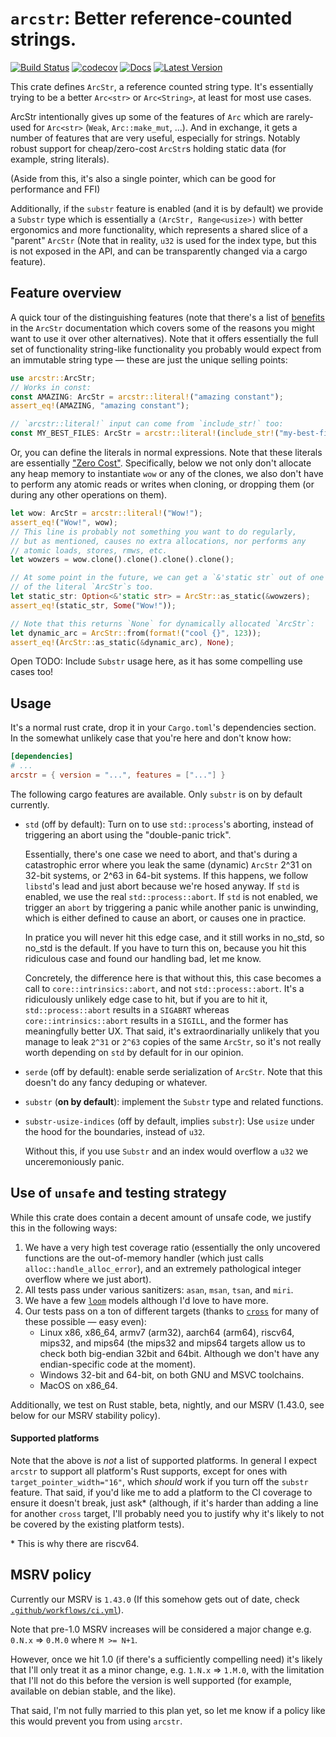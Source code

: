 # `arcstr`: Better reference-counted strings.

[![Build Status](https://github.com/thomcc/arcstr/workflows/CI/badge.svg)](https://github.com/thomcc/arcstr/actions)
[![codecov](https://codecov.io/gh/thomcc/arcstr/branch/main/graph/badge.svg)](https://codecov.io/gh/thomcc/arcstr)
[![Docs](https://docs.rs/arcstr/badge.svg)](https://docs.rs/arcstr)
[![Latest Version](https://img.shields.io/crates/v/arcstr.svg)](https://crates.io/crates/arcstr)

This crate defines `ArcStr`, a reference counted string type. It's essentially trying to be a better `Arc<str>` or `Arc<String>`, at least for most use cases.

ArcStr intentionally gives up some of the features of `Arc` which are rarely-used for `Arc<str>` (`Weak`, `Arc::make_mut`, ...). And in exchange, it gets a number of features that are very useful, especially for strings. Notably robust support for cheap/zero-cost `ArcStr`s holding static data (for example, string literals).

(Aside from this, it's also a single pointer, which can be good for performance and FFI)

Additionally, if the `substr` feature is enabled (and it is by default) we provide a `Substr` type which is essentially a `(ArcStr, Range<usize>)` with better ergonomics and more functionality, which represents a shared slice of a "parent" `ArcStr` (Note that in reality, `u32` is used for the index type, but this is not exposed in the API, and can be transparently changed via a cargo feature).

## Feature overview

A quick tour of the distinguishing features (note that there's a list of [benefits](https://docs.rs/arcstr/%2a/arcstr/struct.ArcStr.html#benefits-of-arcstr-over-arcstr) in the `ArcStr` documentation which covers some of the reasons you might want to use it over other alternatives). Note that it offers essentially the full set of functionality string-like functionality you probably would expect from an immutable string type — these are just the unique selling points:

```rust
use arcstr::ArcStr;
// Works in const:
const AMAZING: ArcStr = arcstr::literal!("amazing constant");
assert_eq!(AMAZING, "amazing constant");

// `arcstr::literal!` input can come from `include_str!` too:
const MY_BEST_FILES: ArcStr = arcstr::literal!(include_str!("my-best-files.txt"));
```

Or, you can define the literals in normal expressions. Note that these literals are essentially ["Zero Cost"][zero-cost]. Specifically, below we not only don't allocate any heap memory to instantiate `wow` or any of the clones, we also don't have to perform any atomic reads or writes when cloning, or dropping them (or during any other operations on them).

[zero-cost]: https://docs.rs/arcstr/%2a/arcstr/struct.ArcStr.html#what-does-zero-cost-literals-mean

```rust
let wow: ArcStr = arcstr::literal!("Wow!");
assert_eq!("Wow!", wow);
// This line is probably not something you want to do regularly,
// but as mentioned, causes no extra allocations, nor performs any
// atomic loads, stores, rmws, etc.
let wowzers = wow.clone().clone().clone().clone();

// At some point in the future, we can get a `&'static str` out of one
// of the literal `ArcStr`s too.
let static_str: Option<&'static str> = ArcStr::as_static(&wowzers);
assert_eq!(static_str, Some("Wow!"));

// Note that this returns `None` for dynamically allocated `ArcStr`:
let dynamic_arc = ArcStr::from(format!("cool {}", 123));
assert_eq!(ArcStr::as_static(&dynamic_arc), None);
```

Open TODO: Include `Substr` usage here, as it has some compelling use cases too!

## Usage

It's a normal rust crate, drop it in your `Cargo.toml`'s dependencies section. In the somewhat unlikely case that you're here and don't know how:

```toml
[dependencies]
# ...
arcstr = { version = "...", features = ["..."] }
```

The following cargo features are available. Only `substr` is on by default currently.

- `std` (off by default): Turn on to use `std::process`'s aborting, instead of triggering an abort using the "double-panic trick".

    Essentially, there's one case we need to abort, and that's during a catastrophic error where you leak the same (dynamic) `ArcStr` 2^31 on 32-bit systems, or 2^63 in 64-bit systems. If this happens, we follow `libstd`'s lead and just abort because we're hosed anyway. If `std` is enabled, we use the real `std::process::abort`. If `std` is not enabled, we trigger an `abort` by triggering a panic while another panic is unwinding, which is either defined to cause an abort, or causes one in practice.

    In pratice you will never hit this edge case, and it still works in no_std, so no_std is the default. If you have to turn this on, because you hit this ridiculous case and found our handling bad, let me know.

    Concretely, the difference here is that without this, this case becomes a call to `core::intrinsics::abort`, and not `std::process::abort`. It's a ridiculously unlikely edge case to hit, but if you are to hit it, `std::process::abort` results in a `SIGABRT` whereas `core::intrinsics::abort` results in a `SIGILL`, and the former has meaningfully better UX. That said, it's extraordinarially unlikely that you manage to leak `2^31` or `2^63` copies of the same `ArcStr`, so it's not really worth depending on `std` by default for in our opinion.

- `serde` (off by default): enable serde serialization of `ArcStr`. Note that this doesn't do any fancy deduping or whatever.

- `substr` (**on by default**): implement the `Substr` type and related functions.

- `substr-usize-indices` (off by default, implies `substr`): Use `usize` under the hood for the boundaries, instead of `u32`.

    Without this, if you use `Substr` and an index would overflow a `u32` we unceremoniously panic.

## Use of `unsafe` and testing strategy

While this crate does contain a decent amount of unsafe code, we justify this in the following ways:

1. We have a very high test coverage ratio (essentially the only uncovered functions are the out-of-memory handler (which just calls `alloc::handle_alloc_error`), and an extremely pathological integer overflow where we just abort).
2. All tests pass under various sanitizers: `asan`, `msan`, `tsan`, and `miri`.
3. We have a few [`loom`](https://crates.io/crates/loom) models although I'd love to have more.
4. Our tests pass on a ton of different targets (thanks to [`cross`](https://github.com/rust-embedded/cross/) for many of these possible — easy even):
    - Linux x86, x86_64, armv7 (arm32), aarch64 (arm64), riscv64, mips32, and mips64 (the mips32 and mips64 targets allow us to check both big-endian 32bit and 64bit. Although we don't have any endian-specific code at the moment).
    - Windows 32-bit and 64-bit, on both GNU and MSVC toolchains.
    - MacOS on x86_64.

Additionally, we test on Rust stable, beta, nightly, and our MSRV (1.43.0, see below for our MSRV stability policy).

#### Supported platforms

Note that the above is *not* a list of supported platforms. In general I expect `arcstr` to support all platform's Rust supports, except for ones with `target_pointer_width="16"`, which *should* work if you turn off the `substr` feature. That said, if you'd like me to add a platform to the CI coverage to ensure it doesn't break, just ask\* (although, if it's harder than adding a line for another `cross` target, I'll probably need you to justify why it's likely to not be covered by the existing platform tests).

\* This is why there are riscv64.

## MSRV policy

Currently our MSRV is `1.43.0` (If this somehow gets out of date, check [`.github/workflows/ci.yml`](./.github/workflows/ci.yml)).

Note that pre-1.0 MSRV increases will be considered a major change e.g. `0.N.x` => `0.M.0` where `M >= N+1`.

However, once we hit 1.0 (if there's a sufficiently compelling need) it's likely that I'll only treat it as a minor change, e.g. `1.N.x` => `1.M.0`, with the limitation that I'll not do this before the version is well supported (for example, available on debian stable, and the like).

That said, I'm not fully married to this plan yet, so let me know if a policy like this would prevent you from using `arcstr`.
